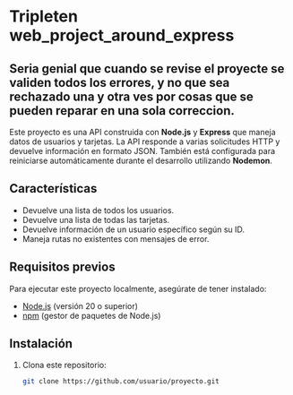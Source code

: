 # Tripleten web_project_around_express

## Seria genial que cuando se revise el proyecte se validen todos los errores, y no que sea rechazado una y otra ves por cosas que se pueden reparar en una sola correccion.

Este proyecto es una API construida con **Node.js** y **Express** que maneja datos de usuarios y tarjetas. La API responde a varias solicitudes HTTP y devuelve información en formato JSON. También está configurada para reiniciarse automáticamente durante el desarrollo utilizando **Nodemon**.




## Características

- Devuelve una lista de todos los usuarios.
- Devuelve una lista de todas las tarjetas.
- Devuelve información de un usuario específico según su ID.
- Maneja rutas no existentes con mensajes de error.

## Requisitos previos

Para ejecutar este proyecto localmente, asegúrate de tener instalado:

- [Node.js](https://nodejs.org/) (versión 20 o superior)
- [npm](https://www.npmjs.com/) (gestor de paquetes de Node.js)

## Instalación

1. Clona este repositorio:

   ```bash
   git clone https://github.com/usuario/proyecto.git